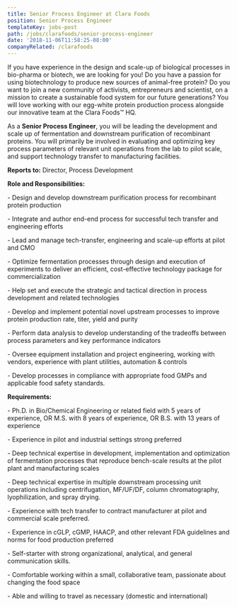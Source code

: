 ```yaml
---
title: Senior Process Engineer at Clara Foods
position: Senior Process Engineer
templateKey: jobs-post
path: /jobs/clarafoods/senior-process-engineer
date: '2018-11-06T11:58:25-08:00'
companyRelated: /clarafoods
---
```

If you have experience in the design and scale-up of biological processes in bio-pharma or biotech, we are looking for you! Do you have a passion for using biotechnology to produce new sources of animal-free protein? Do you want to join a new community of activists, entrepreneurs and scientist, on a mission to create a sustainable food system for our future generations? You will love working with our egg-white protein production process alongside our innovative team at the Clara Foods™ HQ. 



As a **Senior Process Engineer**, you will be leading the development and scale up of fermentation and downstream purification of recombinant proteins. You will primarily be involved in evaluating and optimizing key process parameters of relevant unit operations from the lab to pilot scale, and support technology transfer to manufacturing facilities.



**Reports to:** Director, Process Development



**Role and Responsibilities:**

\- Design and develop downstream purification process for recombinant protein production

\- Integrate and author end-end process for successful tech transfer and engineering efforts

\- Lead and manage tech-transfer, engineering and scale-up efforts at pilot and CMO

\- Optimize fermentation processes through design and execution of experiments to deliver an efficient, cost-effective technology package for commercialization

\- Help set and execute the strategic and tactical direction in process development and related technologies

\- Develop and implement potential novel upstream processes to improve protein production rate, titer, yield and purity

\- Perform data analysis to develop understanding of the tradeoffs between process parameters and key performance indicators

\- Oversee equipment installation and project engineering, working with vendors, experience with plant utilities, automation & controls

\- Develop processes in compliance with appropriate food GMPs and applicable food safety standards.



**Requirements:**

\- Ph.D. in Bio/Chemical Engineering or related field with 5 years of experience, OR M.S. with 8 years of experience, OR B.S. with 13 years of experience

\- Experience in pilot and industrial settings strong preferred

\- Deep technical expertise in development, implementation and optimization of fermentation processes that reproduce bench-scale results at the pilot plant and manufacturing scales

\- Deep technical expertise in multiple downstream processing unit operations including centrifugation, MF/UF/DF, column chromatography, lyophilization, and spray drying.

\- Experience with tech transfer to contract manufacturer at pilot and commercial scale preferred.

\- Experience in cGLP, cGMP, HAACP, and other relevant FDA guidelines and norms for food production preferred

\- Self-starter with strong organizational, analytical, and general communication skills.

\- Comfortable working within a small, collaborative team, passionate about changing the food space

\- Able and willing to travel as necessary (domestic and international)
